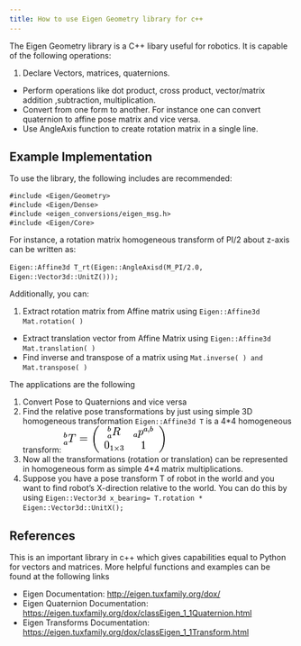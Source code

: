 ```yaml
---
title: How to use Eigen Geometry library for c++
---
```


The Eigen Geometry library is a C++ libary useful for robotics. It is capable of the following operations:
1. Declare Vectors, matrices, quaternions.
- Perform operations like dot product, cross product, vector/matrix addition ,subtraction, multiplication.
- Convert from one form to another. For instance one can convert quaternion to affine pose matrix and vice versa.
- Use AngleAxis function to create rotation matrix in a single line.

## Example Implementation
To use the library, the following includes are recommended:
```
#include <Eigen/Geometry>
#include <Eigen/Dense>
#include <eigen_conversions/eigen_msg.h>
#include <Eigen/Core>
```
For instance, a rotation matrix homogeneous transform of PI/2 about z-axis can be written
as:

``Eigen::Affine3d T_rt(Eigen::AngleAxisd(M_PI/2.0, Eigen::Vector3d::UnitZ()));``

Additionally, you can:
1. Extract rotation matrix from Affine matrix using `Eigen::Affine3d Mat.rotation( )`
- Extract translation vector from Affine Matrix using `Eigen::Affine3d Mat.translation( )`
- Find inverse and transpose of a matrix using `Mat.inverse( ) and Mat.transpose( )`

The applications are the following
1. Convert Pose to Quaternions and vice versa
2. Find the relative pose transformations by just using simple 3D homogeneous transformation `Eigen::Affine3d T` is a 4*4 homogeneous transform:
![Homogeneous Equation Example](assets/EigenLibrary-35715.png)
3. Now all the transformations (rotation or translation) can be represented in homogeneous form as simple 4*4 matrix multiplications.
4. Suppose you have a pose transform T of robot in the world and you want to find robot’s X-direction relative to the world. You can do this by using
`Eigen::Vector3d x_bearing= T.rotation * Eigen::Vector3d::UnitX();`

## References
This is an important library in c++ which gives capabilities equal to Python for vectors and matrices. More helpful functions and examples can be found at the following links
- Eigen Documentation: http://eigen.tuxfamily.org/dox/
- Eigen Quaternion Documentation: https://eigen.tuxfamily.org/dox/classEigen_1_1Quaternion.html
- Eigen Transforms Documentation: https://eigen.tuxfamily.org/dox/classEigen_1_1Transform.html
